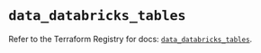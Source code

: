 # `data_databricks_tables`

Refer to the Terraform Registry for docs: [`data_databricks_tables`](https://registry.terraform.io/providers/databricks/databricks/1.46.0/docs/data-sources/tables).
